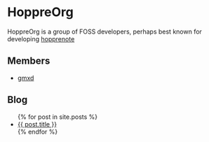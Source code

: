 # HoppreOrg

HoppreOrg is a group of FOSS developers, perhaps best known for developing [hopprenote](https://github.com/hoppre/hopprenote)

## Members
* [gmxd](https://github.com/gmxd)

## Blog
<ul>
  {% for post in site.posts %}
    <li>
      <a href="{{ post.url }}">{{ post.title }}</a>
    </li>
  {% endfor %}
</ul>
